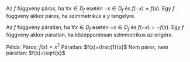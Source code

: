 Az $f$ függvény páros, ha $\forall x \in D_f$ esetén $-x \in D_f$ és $f(-x) = f(x)$.
Egy $f$ függvény akkor páros, ha szimmetrikus a $y$ tengelyre.

Az $f$ függvény páratlan, ha $\forall x \in D_f$ esetén $-x \in D_f$ és $f(-x) = -f(x)$.
Egy $f$ függvény akkor páratlan, ha középpontosan szimmetrikus az origóra.

Példa:
Páros: $f(x)=x^2$
Páratlan: $f(x)=\frac{1}{x}$
Nem páros, nem páratlan: $f(x)=\sqrt{x}$
